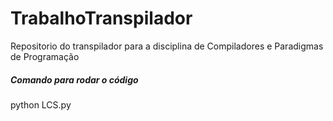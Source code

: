 # TrabalhoTranspilador
Repositorio do transpilador para a disciplina de Compiladores e Paradigmas de Programação


##### Comando para rodar o código
python LCS.py
